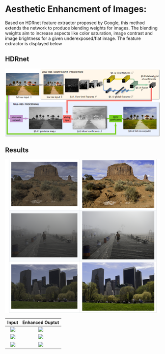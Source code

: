 # Aesthetic Enhancment of Images:
Based on HDRnet feature extractor proposed by Google, this method extends the network to produce blending weights for images. The blending weights aim to increase aspects like color saturation, image contrast and image brightness for a given underexposed/flat image.
The feature extractor is displayed below

## HDRnet

![](hdrnet.png)

## Results
![](aesthetic_samples/samples.png)

Input             |  Enhanced Ouptut
:----------------:|:-----------------:
![](aesthetic_samples/sample3/a0001-jmac_DSC1459-Inp.png) | ![](aesthetic_samples/sample3/a0001-jmac_DSC1459-Res.png)
![](aesthetic_samples/sample2/a0255-_DSC1448-Inp.png) | ![](aesthetic_samples/sample2/a0255-_DSC1448-Res.png)
![](aesthetic_samples/sample1/a0168-LSCRW_2102-Inp.png) | ![](aesthetic_samples/sample1/a0168-LSCRW_2102-Res.png)

